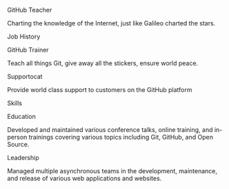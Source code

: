 GitHub Teacher

Charting the knowledge of the Internet, just like Galileo charted the stars.

Job History

GitHub Trainer

Teach all things Git, give away all the stickers, ensure world peace.

Supportocat

Provide world class support to customers on the GitHub platform

Skills

Education

Developed and maintained various conference talks, online training, and in-person trainings covering various topics including Git, GitHub, and Open Source.

Leadership

Managed multiple asynchronous teams in the development, maintenance, and release of various web applications and websites.

